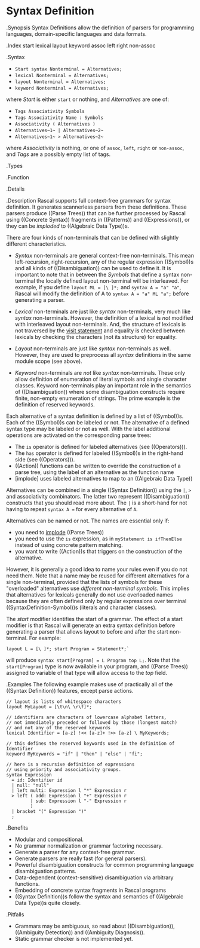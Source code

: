 # Syntax Definition

.Synopsis
Syntax Definitions allow the definition of parsers for programming languages, domain-specific languages and data formats.

.Index
start lexical layout keyword assoc left right non-assoc

.Syntax

*  `Start syntax Nonterminal = Alternatives;`
*  `lexical Nonterminal = Alternatives;`
*  `layout Nonterminal = Alternatives;`
*  `keyword Nonterminal = Alternatives;`


where _Start_ is either `start` or nothing, and _Alternatives_ are one of:

*  `Tags Associativity Symbols`
*  `Tags Associativity Name : Symbols`
*  `Associativity ( Alternatives )`
*  `Alternatives~1~ | Alternatives~2~`  
*  `Alternatives~1~ > Alternatives~2~`  


where _Associativity_ is nothing, or one of `assoc`, `left`, `right` or `non-assoc`, and _Tags_ are a possibly empty list of tags.

.Types

.Function

.Details

.Description
Rascal supports full context-free grammars for syntax definition. It generates scannerless parsers from these definitions. 
These parsers produce ((Parse Trees)) that can be further processed by Rascal using ((Concrete Syntax)) fragments
 in ((Patterns)) and ((Expressions)), or they can be _imploded_ to ((Algebraic Data Type))s.

There are four kinds of non-terminals that can be defined with slightly different characteristics.

*  _Syntax_ non-terminals are general context-free non-terminals. This mean left-recursion, right-recursion, any of the regular expression ((Symbol))s and all kinds of ((Disambiguation)) can be used to define it.
   It is important to note that in between the _Symbols_ that define a syntax non-terminal the locally defined layout non-terminal will be interleaved. 
   For example, if you define `layout ML = [\ ]*;` and `syntax A = "a" "a"`, Rascal will modify the definition of A to `syntax A = "a" ML "a";` before generating a parser.

*  _Lexical_ non-terminals are just like _syntax_ non-terminals, very much like _syntax_ non-terminals. 
   However, the definition of a lexical is _not_ modified with interleaved layout non-terminals. 
   And, the structure of lexicals is not traversed by the [visit statement]((Statement-Visit)) and equality is checked between lexicals 
   by checking the characters (not its structure) for equality. 

*  _Layout_ non-terminals are just like _syntax_ non-terminals as well. However, they are used to preprocess all _syntax_ definitions in the same module scope (see above).

*  _Keyword_ non-terminals are _not_ like _syntax_ non-terminals. These only allow definition of enumeration of literal 
   symbols and single character classes. Keyword non-terminals play an important role in the semantics of ((Disambiguation))
   where some disambiguation constructs require finite, non-empty enumeration of strings. 
   The prime example is the definition of reserved keywords.


Each alternative of a syntax definition is defined by a list of ((Symbol))s. Each of the ((Symbol))s can be labeled or not.
The alternative of a defined syntax type may be labeled or not as well. With the label additional operations are activated on the corresponding parse trees:

*  The `is` operator is defined for labeled alternatives (see ((Operators))).
*  The `has` operator is defined for labeled ((Symbol))s in the right-hand side (see ((Operators))).
*  ((Action)) functions can be written to override the construction of a parse tree, using the label of an alternative as the function name
*  [implode] uses labeled alternatives to map to an ((Algebraic Data Type))


Alternatives can be combined in a single ((Syntax Definition)) using the `|`, `>` and associativity combinators.
The latter two represent ((Disambiguation)) constructs that you should read more about. The `|` is a short-hand for not having to repeat `syntax A =` for every alternative of `A`.

Alternatives can be named or not. The names are essential only if:

*  you need to [implode]((Libraries:ParseTree-implode)) ((Parse Trees))
*  you need to use the `is` expression, as in `myStatement is ifThenElse` instead of using concrete pattern matching.
*  you want to write ((Action))s that triggers on the construction of the alternative.


However, it is generally a good idea to name your rules even if you do not need them. 
Note that a name may be reused for different alternatives for a single non-terminal, 
provided that the lists of symbols for these "overloaded" alternatives use _different non-terminal symbols_. 
This implies that alternatives for lexicals generally do not use overloaded names because they are often 
defined only by regular expressions over terminal ((SyntaxDefinition-Symbol))s (literals and character classes).

The _start_ modifier identifies the start of a grammar. 
The effect of a start modifier is that Rascal will generate an extra syntax definition before generating a parser
that allows layout to before and after the start non-terminal. 
For example:
```rascal
layout L = [\ ]*; start Program = Statement*;`
```
will produce `syntax start[Program] = L Program top L;`. 
Note that the `start[Program]` type is now available in your program, and ((Parse Trees)) assigned to variable of that 
type will allow access to the _top_ field.


.Examples
The following example makes use of practically all of the ((Syntax Definition)) features, except parse actions.
```rascal
// layout is lists of whitespace characters
layout MyLayout = [\t\n\ \r\f]*;

// identifiers are characters of lowercase alphabet letters, 
// not immediately preceded or followed by those (longest match)
// and not any of the reserved keywords
lexical Identifier = [a-z] !<< [a-z]+ !>> [a-z] \ MyKeywords;

// this defines the reserved keywords used in the definition of Identifier
keyword MyKeywords = "if" | "then" | "else" | "fi";

// here is a recursive definition of expressions 
// using priority and associativity groups.
syntax Expression 
  = id: Identifier id
  | null: "null"
  | left multi: Expression l "*" Expression r
  > left ( add: Expression l "+" Expression r
         | sub: Expression l "-" Expression r
         )
  | bracket "(" Expression ")"
  ;
```

.Benefits

*  Modular and compositional.
*  No grammar normalization or grammar factoring necessary.
*  Generate a parser for any context-free grammar.
*  Generate parsers are really fast (for general parsers).
*  Powerful disambiguation constructs for common programming language disambiguation patterns.
*  Data-dependent (context-sensitive) disambiguation via arbitrary functions.
*  Embedding of concrete syntax fragments in Rascal programs
*  ((Syntax Definition))s follow the syntax and semantics of ((Algebraic Data Type))s quite closely.

.Pitfalls

*  Grammars may be ambiguous, so read about ((Disambiguation)), ((Ambiguity Detection)) and ((Ambiguity Diagnosis)).
*  Static grammar checker is not implemented yet.

